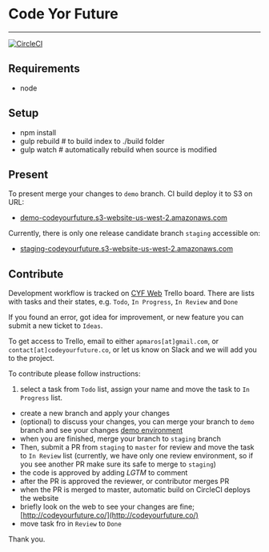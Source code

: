 # Code Yor Future
---

[![CircleCI](https://circleci.com/gh/apmaros/code-your-future-web/tree/master.svg?style=svg&circle-token=b43e2591c0bb4c09883aa92396ed557616245dd0)](https://circleci.com/gh/apmaros/code-your-future-web/tree/master)

## Requirements

- node

## Setup

- npm install
- gulp rebuild # to build index to ./build folder
- gulp watch # automatically rebuild when source is modified

## Present

To present merge your changes to `demo` branch. CI build deploy it to S3 on URL:
- [demo-codeyourfuture.s3-website-us-west-2.amazonaws.com](http://demo-codeyourfuture.s3-website-us-west-2.amazonaws.com)

Currently, there is only one release candidate branch `staging` accessible on:
- [staging-codeyourfuture.s3-website-us-west-2.amazonaws.com](http://staging-codeyourfuture.s3-website-us-west-2.amazonaws.com)

## Contribute

Development workflow is tracked on [CYF Web](https://trello.com/b/wLDcxrly/cyf-web) Trello board. There are lists with tasks and their states, e.g. `Todo`, `In Progress`, `In Review` and `Done`

If you found an error, got idea for improvement, or new feature you can submit a new ticket to `Ideas`.

To get access to Trello, email to either `apmaros[at]gmail.com`, or `contact[at]codeyourfuture.co`, or let us know on Slack and we will add you to the project.

To contribute please follow instructions: 

1. select a task from `Todo` list, assign your name and move the task to `In Progress` list.
- create a new branch and apply your changes
- (optional) to discuss your changes, you can merge your branch to `demo` branch and see your changes [demo environment](demo-codeyourfuture.s3-website-us-west-2.amazonaws.com)
- when you are finished, merge your branch to `staging` branch
- Then, submit a PR from `staging` to `master` for review and move the task to `In Review` list (currently, we have only one review environment, so if you see another PR make sure its safe to merge to `staging`)
- the code is approved by adding _LGTM_ to comment
- after the PR is approved the reviewer, or contributor merges PR
- when the PR is merged to master, automatic build on CircleCI deploys the website 
- briefly look on the web to see your changes are fine; [http://codeyourfuture.co/](http://codeyourfuture.co/)
- move task fro in `Review` to `Done`

Thank you.

